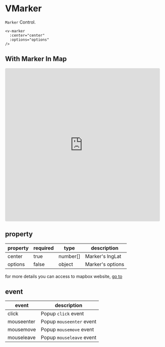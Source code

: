 # VMarker

`Marker` Control.

```
<v-marker
  :center="center"
  :options="options"
/>
```

## With Marker In Map

<iframe src="https://codesandbox.io/embed/vmap-examples-mnqjgn?fontsize=14&hidenavigation=1&initialpath=%2Fvmarker%2Fbasic&module=%2Fsrc%2Fviews%2Fvmarker%2FBasic.vue&theme=dark"
     style="width:100%; height:500px; border:0; border-radius: 4px; overflow:hidden;"
     title="vmap examples"
     allow="accelerometer; ambient-light-sensor; camera; encrypted-media; geolocation; gyroscope; hid; microphone; midi; payment; usb; vr; xr-spatial-tracking"
     sandbox="allow-forms allow-modals allow-popups allow-presentation allow-same-origin allow-scripts"
   ></iframe>

## property

| property | required | type     | description      |
| -------- | -------- | -------- | ---------------- |
| center   | true     | number[] | Marker's lngLat  |
| options  | false    | object   | Marker's options |

for more details you can access to mapbox website, [go to](https://docs.mapbox.com/mapbox-gl-js/api/markers/#marker-parameters)

## event

| event      | description              |
| ---------- | ------------------------ |
| click      | Popup `click` event      |
| mouseenter | Popup `mouseenter` event |
| mousemove  | Popup `mousemove` event  |
| mouseleave | Popup `mouseleave` event |
